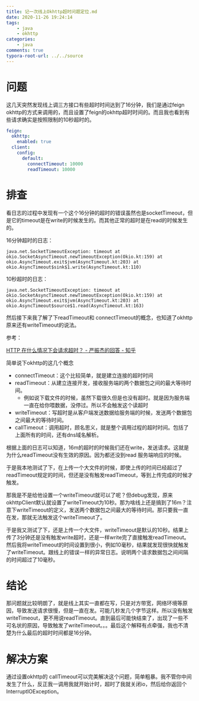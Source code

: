 ```yaml
---
title: 记一次线上Okhttp超时问题定位.md
date: 2020-11-26 19:24:14
tags: 
	- java
	- okhttp
categories:
	- java
comments: true
typora-root-url: ../../source
---
```


# 问题	

这几天突然发现线上调三方接口有些超时时间达到了16分钟，我们是通过feign okhttp的方式来调用的，而且设置了feign的okhttp超时时间的。而且我也看到有些请求确实是按照限制的10秒超时的。

```yaml
feign:
  okhttp:
    enabled: true
  client:
    config:
      default:
        connectTimeout: 10000
        readTimeout: 10000
```

# 排查

看日志的过程中发现有一个这个16分钟的超时的错误虽然也是socketTimeout，但是它的timeout是在write的时候发生的。而其他正常的超时是在read的时候发生的。

16分钟超时的日志：

```
java.net.SocketTimeoutException: timeout at okio.SocketAsyncTimeout.newTimeoutException(Okio.kt:159) at okio.AsyncTimeout.exit$jvm(AsyncTimeout.kt:203) at okio.AsyncTimeout$sink$1.write(AsyncTimeout.kt:110)
```

10秒超时的日志：

```
java.net.SocketTimeoutException: timeout at okio.SocketAsyncTimeout.newTimeoutException(Okio.kt:159) at okio.AsyncTimeout.exit$jvm(AsyncTimeout.kt:203) at okio.AsyncTimeout$source$1.read(AsyncTimeout.kt:163) 
```

然后接下来我了解了下readTimeout和 connectTimeout的概念，也知道了okhttp原来还有writeTimeout的说法。

参考：

[A Quick Guide to Timeouts in OkHttp]: https://www.baeldung.com/okhttp-timeouts

[HTTP 在什么情况下会请求超时？ - 严振杰的回答 - 知乎](https://www.zhihu.com/question/21609463/answer/160100810)

简单说下okhttp的这几个概念

- connectTimeout：这个比较简单，就是建立连接的超时时间
- readTimeout：从建立连接开发，接收服务端的两个数据包之间的最大等待时间。
  - 例如说下载文件的时候，虽然下载很久但是也没有超时。就是因为服务端一直在给你喂数据，没停过。所以不会触发这个读超时
- writeTimeout：写超时是从客户端发送数据给服务端的时候，发送两个数据包之间最大的等待时间。
- callTimeout：调用超时，顾名思义，就是整个调用过程的超时时间。包括了上面所有的时间，还有dns域名解析。

根据上面的日志可以知道，16m的超时的时候我们还在write，发送请求。这就是为什么readTimeout没有生效的原因。因为都还没到read 服务端响应的时候。

于是我本地测试了下，在上传一个大文件的时候，即使上传的时间已经超过了readTimeout规定的时间，但还是没有触发readTimeout，等到上传完成的时候才触发。

那我是不是给他设置一个writeTimeout就可以了呢？但debug发现，原来okhttpClient默认就设置了writeTimeout为10秒。那为啥线上还是搞到了16m？注意下writeTimeout的定义，发送两个数据包之间最大的等待时间。那只要我一直在发，那就无法触发这个writeTimeout了。

于是我又测试了下，还是上传一个大文件，writeTimeout是默认的10秒。结果上传了3分钟还是没有触发write超时，还是一样write完了直接触发readTimeout。然后我将writeTimeout的时间设置到很小，例如10毫秒，结果就发现很快就触发了writeTimeout。跟线上的错误一样的异常日志。说明两个请求数据包之间间隔的时间超过了10毫秒。

# 结论

那问题就比较明朗了，就是线上其实一直都在写，只是对方带宽，网络环境等原因，导致发送请求很慢，但是一直在发。可能几秒发几个字节这样。所以没有触发writeTimeout，更不用说readTimeout。直到最后可能快结束了，出现了一些不可名状的原因，导致触发了writeTimeout。。。最后这个解释有点牵强，我也不清楚为什么最后的超时时间都是16分钟。

# 解决方案

通过设置okhttp的 callTimeout可以完美解决这个问题，简单粗暴。我不管你中间发生了什么，反正我一调用我就开始计时，超时了我就关闭io，然后给你返回个 InterruptIOException。